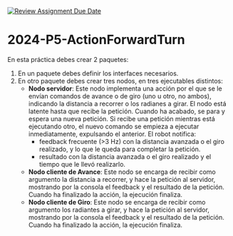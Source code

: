 [![Review Assignment Due Date](https://classroom.github.com/assets/deadline-readme-button-24ddc0f5d75046c5622901739e7c5dd533143b0c8e959d652212380cedb1ea36.svg)](https://classroom.github.com/a/upfI9pif)
# 2024-P5-ActionForwardTurn

En esta práctica debes crear 2 paquetes:

1. En un paquete debes definir los interfaces necesarios.
2. En otro paquete debes crear tres nodos, en tres ejecutables distintos:
    * **Nodo servidor**: Este nodo implementa una acción por el que se le envían comandos de avance o de giro (uno u otro, no ambos), indicando la distancia a recorrer o los radianes a girar. El nodo está latente hasta que recibe la petición. Cuando ha acabado, se para y espera una nueva petición. Si recibe una petición mientras está ejecutando otro, el nuevo comando se empieza a ejecutar inmediatamente, expulsando el anterior. El robot notifica:
        *  feedback frecuente (>3 Hz) con la distancia avanzada o el giro realizado, y lo que le queda para completar la petición.
        *  resultado con la distancia avanzada o el giro realizado y el tiempo que le llevó realizarlo.
    * **Nodo cliente de Avance**: Este nodo se encarga de recibir como argumento la distancia a recorrer, y hace la petición al servidor, mostrando por la consola el feedback y el resultado de la petición. Cuando ha finalizado la acción, la ejecución finaliza.
    * **Nodo cliente de Giro**: Este nodo se encarga de recibir como argumento los radiantes a girar, y hace la petición al servidor, mostrando por la consola el feedback y el resultado de la petición. Cuando ha finalizado la acción, la ejecución finaliza.
